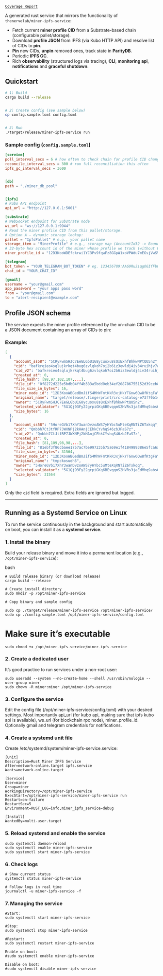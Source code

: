 [`Coverage Report`](https://jubilant-adventure-pgevypq.pages.github.io/)


A generated rust service that mirrors the functionality of `thenervelab/miner-ipfs-service`:


- Fetch current **miner profile CID** from a Substrate-based chain (configurable pallet/storage).
- Download **profile JSON** from IPFS (via Kubo HTTP API) and resolve list of CIDs to **pin**.
- **Pin** new CIDs, **unpin** removed ones, track state in **ParityDB**.
- Periodic **IPFS GC**.
- Rich **observability** (structured logs via tracing), **CLI**, **monitoring api**, **notifications** and **graceful shutdown**.


## Quickstart


```bash
# 1) Build
cargo build --release


# 2) Create config (see sample below)
cp config.sample.toml config.toml


# 3) Run
./target/release/miner-ipfs-service run
```



### Sample config (`config.sample.toml`)
```toml
[service]
poll_interval_secs = 6 # how often to check chain for profile CID changes
reconcile_interval_secs = 300 # run full reconciliation this often
ipfs_gc_interval_secs = 3600


[db]
path = "./miner_db_pool"


[ipfs]
# Kubo API endpoint
api_url = "http://127.0.0.1:5001"

[substrate]
# WebSocket endpoint for Substrate node
ws_url = "ws://127.0.0.1:9944"
# Read the miner profile CID from this pallet/storage.
# Option A — dynamic storage lookup:
pallet = "IpfsPallet" # e.g., your pallet name
storage_item = "MinerProfile" # e.g., storage map (AccountId32 -> BoundedVec<u8>)
# 32-byte hex account id of the miner whose profile we track (without 0x)
miner_profile_id = "12D3KooWDEfckrwi1YC3Pv9fqwFz8GGpW1xoVPWdu7mEGsjVwSV1"

[telegram]
bot_token = "YOUR_TELEGRAM_BOT_TOKEN" # eg. 123456789:AAG9RuJiqgOGIfFbOPBpAo6QhIJoD9mCdDs
chat_id = "YOUR_CHAT_ID"

[gmail]
username = "your@gmail.com"
app_password = "your apps pass word"
from = "your@gmail.com"
to = "alert-recipient@example.com"

```


## Profile JSON schema


The service expects the miner profile referenced by the on-chain CID to be a JSON document containing an array of CIDs to pin:

### Example:

```json
[
  {
    "account_ss58": "5CRyFwmSHJC7EeGLGbU1G8ycuoxu8sQxExhfBhkwNPtQU5n2",
    "cid": "bafkreieo4sqlujkrkqt4bug6zvlqkoh7oi2b6iz3ewldj4iv34ruihjv7a",
    "cid_v2": "bafkreieo4sqlujkrkqt4bug6zvlqkoh7oi2b6iz3ewldj4iv34ruihjv7a",
    "created_at": 0,
    "file_hash": [98,97,102,107,...],
    "file_id": "0f8272d225e5bdb04ff4b383a5bdd0eb34ef208786755152d39ceb80787805ed",
    "file_size_in_bytes": 16,
    "miner_node_id": "12D3KooWBGedBmJifS4MhWFmtKkR3xjHkYTGnw6Qw8fKtgFaY3Dp",
    "original_name": "target/release/.fingerprint/crc-catalog-e73f70b140dd4938/lib-crc_catalog",
    "owner": "5CRyFwmSHJC7EeGLGbU1G8ycuoxu8sQxExhfBhkwNPtQU5n2",
    "selected_validator": "5G1Qj93Fy22grpiGKq6BEvqqmS2HVRs3jaEdMhq9absQzs6g",
    "size_bytes": 16
  },
  {
    "account_ss58": "5HoreGVb17XhY3wanDvzoAWS7yHYbc5uMteXqRNTiZ6Txkqq",
    "cid": "Qmbbh7CtJtfRP7JWXNPj2kHAnjCEhkCYvhqS46zbJFaS7z",
    "cid_v2": "Qmbbh7CtJtfRP7JWXNPj2kHAnjCEhkCYvhqS46zbJFaS7z",
    "created_at": 0,
    "file_hash": [81,109,98,98,...],
    "file_id": "81ebf3f86cbaee1757ac7be997235b75a69e1f4184989386e5fca6a28faf7816",
    "file_size_in_bytes": 31564,
    "miner_node_id": "12D3KooWBGedBmJifS4MhWFmtKkR3xjHkYTGnw6Qw8fKtgFaY3Dp",
    "original_name": "tmpckosueh5",
    "owner": "5HoreGVb17XhY3wanDvzoAWS7yHYbc5uMteXqRNTiZ6Txkqq",
    "selected_validator": "5G1Qj93Fy22grpiGKq6BEvqqmS2HVRs3jaEdMhq9absQzs6g",
    "size_bytes": 31564
  }
]
```

Only the `cid` field is required. Extra fields are ignored but logged.


---

## Running as a Systemd Service on Linux

To run the service continuously in the background and start automatically on boot, you can install it as a **systemd service**.

### 1. Install the binary
Build your release binary and move it into a permanent location (e.g., `/opt/miner-ipfs-service`):

bash
```
# Build release binary (or download release)
cargo build --release

# Create install directory
sudo mkdir -p /opt/miner-ipfs-service

# Copy binary and sample config

sudo cp ./target/release/miner-ipfs-service /opt/miner-ipfs-service/
sudo cp ./config.sample.toml /opt/miner-ipfs-service/config.toml
```

# Make sure it’s executable
```
sudo chmod +x /opt/miner-ipfs-service/miner-ipfs-service
```

### 2. Create a dedicated user

It’s good practice to run services under a non-root user:

```
sudo useradd --system --no-create-home --shell /usr/sbin/nologin --user-group miner
sudo chown -R miner:miner /opt/miner-ipfs-service
```

### 3. Configure the service

Edit the config file (/opt/miner-ipfs-service/config.toml) with your desired settings.
Most importantly api_url (for kubo api, making sure that ipfs kubo api is available), ws_url (for blockchain rpc node), miner_profile_id.
Optionally gmail and telegram credentials for notifications.

### 4. Create a systemd unit file

Create /etc/systemd/system/miner-ipfs-service.service:
```
[Unit]
Description=Rust Miner IPFS Service
After=network-online.target ipfs.service
Wants=network-online.target

[Service]
User=miner
Group=miner
WorkingDirectory=/opt/miner-ipfs-service
ExecStart=/opt/miner-ipfs-service/miner-ipfs-service run
Restart=on-failure
RestartSec=5
Environment=RUST_LOG=info,miner_ipfs_service=debug

[Install]
WantedBy=multi-user.target
```
### 5. Reload systemd and enable the service
```
sudo systemctl daemon-reload
sudo systemctl enable miner-ipfs-service
sudo systemctl start miner-ipfs-service
```

### 6. Check logs
```
# Show current status
systemctl status miner-ipfs-service

# Follow logs in real time
journalctl -u miner-ipfs-service -f
```

### 7. Managing the service
```
#Start:
sudo systemctl start miner-ipfs-service

#Stop: 
sudo systemctl stop miner-ipfs-service

#Restart: 
sudo systemctl restart miner-ipfs-service

Enable on boot: 
#sudo systemctl enable miner-ipfs-service

Disable on boot: 
#sudo systemctl disable miner-ipfs-service
```

